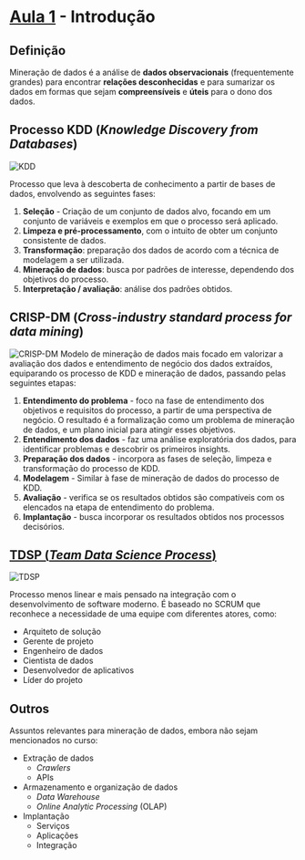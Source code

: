 # [Aula 1](https://youtu.be/udtIrcRKGS8) - Introdução

## Definição

Mineração de dados é a análise de **dados observacionais** (frequentemente grandes) para encontrar **relações desconhecidas** e para sumarizar os dados em formas que sejam **compreensíveis** e **úteis** para o dono dos dados.

## Processo KDD (*Knowledge Discovery from Databases*)

![KDD](http://www2.cs.uregina.ca/~dbd/cs831/notes/kdd/kdd.gif)

Processo que leva à descoberta de conhecimento a partir de bases de dados, envolvendo as seguintes fases:

1. **Seleção** - Criação de um conjunto de dados alvo, focando em um conjunto de variáveis e exemplos em que o processo será aplicado.
2. **Limpeza e pré-processamento**, com o intuito de obter um conjunto consistente de dados.
3. **Transformação**: preparação dos dados de acordo com a técnica de modelagem a ser utilizada.
4. **Mineração de dados**: busca por padrões de interesse, dependendo dos objetivos do processo.
5. **Interpretação / avaliação**: análise dos padrões obtidos.

## CRISP-DM (*Cross-industry standard process for data mining*)

![CRISP-DM](https://upload.wikimedia.org/wikipedia/commons/thumb/b/b9/CRISP-DM_Process_Diagram.png/598px-CRISP-DM_Process_Diagram.png)
Modelo de mineração de dados mais focado em valorizar a avaliação dos dados e entendimento de negócio dos dados extraídos, equiparando os processo de KDD e mineração de dados, passando pelas seguintes etapas:

1. **Entendimento do problema** -  foco na fase de entendimento dos objetivos e requisitos do processo, a partir de uma perspectiva de negócio. O resultado é a formalização como um problema de mineração de dados, e um plano inicial para atingir esses objetivos.
2. **Entendimento dos dados** - faz uma análise exploratória dos dados, para identificar problemas e descobrir os primeiros insights.
3. **Preparação dos dados** - incorpora as fases de seleção, limpeza e transformação do processo de KDD.
4. **Modelagem** - Similar à fase de mineração de dados do processo de KDD.
5. **Avaliação** - verifica se os resultados obtidos são compatíveis com os elencados na etapa de entendimento do problema.
6. **Implantação** - busca incorporar os resultados obtidos nos processos decisórios.

## [TDSP (*Team Data Science Process*)](https://docs.microsoft.com/en-us/azure/machine-learning/team-data-science-process/overview)

![TDSP](https://docs.microsoft.com/en-us/azure/machine-learning/team-data-science-process/media/overview/tdsp-lifecycle2.png)

Processo menos linear e mais pensado na integração com o desenvolvimento de software moderno. É baseado no SCRUM que reconhece a necessidade de uma equipe com diferentes atores, como:

- Arquiteto de solução
- Gerente de projeto
- Engenheiro de dados
- Cientista de dados
- Desenvolvedor de aplicativos
- Líder do projeto

## Outros

Assuntos relevantes para mineração de dados, embora não sejam mencionados no curso:

- Extração de dados
  - *Crawlers*
  - APIs
- Armazenamento e organização de dados
  - *Data Warehouse*
  - *Online Analytic Processing* (OLAP)
- Implantação
  - Serviços
  - Aplicações
  - Integração
